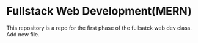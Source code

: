 # Fullstack Web Development(MERN)

This repository is a repo for the first phase of the fullsatck web dev class. Add new file.
